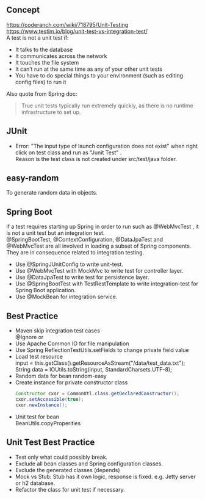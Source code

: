 ## Concept
https://coderanch.com/wiki/718795/Unit-Testing
https://www.testim.io/blog/unit-test-vs-integration-test/  
A test is not a unit test if:
- It talks to the database
- It communicates across the network
- It touches the file system
- It can’t run at the same time as any of your other unit tests
- You have to do special things to your environment (such as editing config files) to run it

Also quote from Spring doc:  
>True unit tests typically run extremely quickly, as there is no runtime infrastructure to set up.  

## JUnit
- Error: "The input type of launch configuration does not exist" when right click on test class and run as "Junit Test" .  
  Reason is the test class is not created under src/test/java folder.  

## easy-random
To generate random data in objects.  

## Spring Boot
if a test requires starting up Spring in order to run such as @WebMvcTest , it is not a unit test but an integration test.  
@SpringBootTest, @ContextConfiguration, @DataJpaTest and @WebMvcTest are all involved in loading a subset of Spring components. They are in consequence related to integration testing.  
- Use @SpringJUnitConfig to write unit-test.
- Use @WebMvcTest with MockMvc to write test for controller layer.
- Use @DataJpaTest to write test for persistence layer.
- Use @SpringBootTest with TestRestTemplate to write integration-test for Spring Boot application.
- Use @MockBean for integration service.

## Best Practice
- Maven skip integration test cases  
  @Ignore or 
- Use Apache Common IO for file manipulation
- Use Spring ReflectionTestUtils.setFields to change private field value
- Load test resource  
  input = this.getClass().getResourceAsStream("/data/test_data.txt");
  String data = IOUtils.toString(input, StandardCharsets.UTF-8);
- Random data for bean
  random-easy
- Create instance for private constructor class  
  ```java
  Constructor cxor = CommonUtl.class.getDeclaredConstructor();  
  cxor.setAccessible(true);  
  cxor.newInstance();  
  ```
- Unit test for bean  
  BeanUtils.copyProperities  

## Unit Test Best Practice
- Test only what could possibly break.  
- Exclude all bean classes and Spring configuration classes.  
- Exclude the generated classes (depends)  
- Mock vs Stub: Stub has it own logic, response is fixed. e.g. Jetty server or h2 database.  
- Refactor the class for unit test if necessary.  


